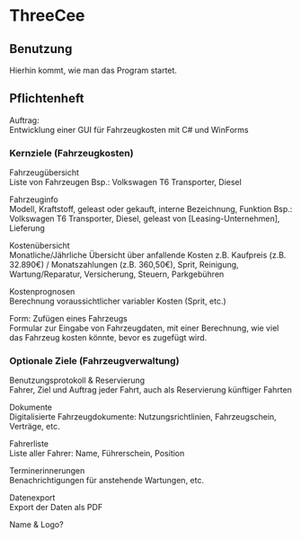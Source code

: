 # ThreeCee

## Benutzung

Hierhin kommt, wie man das Program startet.

## Pflichtenheft

Auftrag: \
Entwicklung einer GUI für Fahrzeugkosten mit C# und WinForms

### Kernziele (Fahrzeugkosten)

Fahrzeugübersicht\
Liste von Fahrzeugen
Bsp.: Volkswagen T6 Transporter, Diesel

Fahrzeuginfo\
Modell, Kraftstoff, geleast oder gekauft, interne Bezeichnung, Funktion
Bsp.: Volkswagen T6 Transporter, Diesel, geleast von \[Leasing-Unternehmen\], Lieferung

Kostenübersicht\
Monatliche/Jährliche Übersicht über anfallende Kosten
z.B. Kaufpreis (z.B. 32.890€) / Monatszahlungen (z.B. 360,50€), Sprit, Reinigung, Wartung/Reparatur, Versicherung, Steuern, Parkgebühren

Kostenprognosen\
Berechnung voraussichtlicher variabler Kosten (Sprit, etc.)

Form: Zufügen eines Fahrzeugs\
Formular zur Eingabe von Fahrzeugdaten, mit einer Berechnung, wie viel das Fahrzeug kosten könnte, bevor es zugefügt wird.

### Optionale Ziele (Fahrzeugverwaltung)

Benutzungsprotokoll & Reservierung\
Fahrer, Ziel und Auftrag jeder Fahrt, auch als Reservierung künftiger Fahrten

Dokumente\
Digitalisierte Fahrzeugdokumente: Nutzungsrichtlinien, Fahrzeugschein, Verträge, etc.

Fahrerliste\
Liste aller Fahrer: Name, Führerschein, Position

Terminerinnerungen\
Benachrichtigungen für anstehende Wartungen, etc.

Datenexport\
Export der Daten als PDF

Name & Logo?
